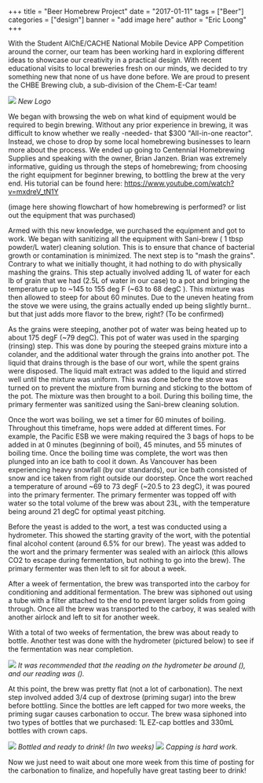 +++
title = "Beer Homebrew Project"
date = "2017-01-11"
tags = ["Beer"]
categories = ["design"]
banner = "add image here"
author = "Eric Loong"
+++

With the Student AIChE/CACHE National Mobile Device APP Competition around the corner, our team has been working hard in exploring different ideas to showcase our creativity in a practical design.  With recent educational visits to local breweries fresh on our minds, we decided to try something new that none of us have done before. We are proud to present the CHBE Brewing club, a sub-division of the Chem-E-Car team!

<img src=" Molson's Banner here/ Or new logo ">
<i>New Logo</i>

We began with browsing the web on what kind of equipment would be required to begin brewing. Without any prior experience in brewing, it was difficult to know whether we really -needed- that $300 "All-in-one reactor". Instead, we chose to drop by some local homebrewing businesses to learn more about the process. We ended up going to Centennial Homebrewing Supplies and speaking with the owner, Brian Janzen. Brian was extremely informative, guiding us through the steps of homebrewing; from choosing the right equipment for beginner brewing, to bottling the brew at the very end. His tutorial can be found here: https://www.youtube.com/watch?v=mxdreV_tN1Y

(image here showing flowchart of how homebrewing is performed? or list out the equipment that was purchased)

Armed with this new knowledge, we purchased the equipment and got to work. We began with sanitizing all the equipment with Sani-brew ( 1 tbsp powder/L water) cleaning solution. This is to ensure that chance of bacterial growth or contamination is minimized. The next step is to "mash the grains". Contrary to what we initially thought, it had nothing to do with physically mashing the grains. This step actually involved adding 1L of water for each lb of grain that we had (2.5L of water in our case) to a pot and bringing the temperature up to ~145 to 155 deg F (~63 to 68 degC ). This mixture was then allowed to steep for about 60 minutes. Due to the uneven heating from the stove we were using, the grains actually ended up being slightly burnt.. but that just adds more flavor to the brew, right? (To be confirmed)

As the grains were steeping, another pot of water was being heated up to about 175 degF (~79 degC). This pot of water was used in the sparging (rinsing) step. This was done by pouring the steeped grains mixture into a colander, and the additional water through the grains into another pot. The liquid that drains through is the base of our wort, while the spent grains were disposed. The liquid malt extract was added to the liquid and stirred well until the mixture was uniform. This was done before the stove was turned on to prevent the mixture from burning and sticking to the bottom of the pot. The mixture was then brought to a boil. During this boiling time, the primary fermenter was sanitized using the Sani-brew cleaning solution.

Once the wort was boiling, we set a timer for 60 minutes of boiling. Throughout this timeframe, hops were added at different times. For example, the Pacific ESB we were making required the 3 bags of hops to be added in at 0 minutes (beginning of boil), 45 minutes, and 55 minutes of boiling time. Once the boiling time was complete, the wort was then plunged into an ice bath to cool it down. As Vancouver has been experiencing heavy snowfall (by our standards), our ice bath consisted of snow and ice taken from right outside our doorstep. Once the wort reached a temperature of around ~69 to 73 degF (~20.5 to 23 degC), it was poured into the primary fermenter. The primary fermenter was topped off with water so the total volume of the brew was about 23L, with the temperature being around 21 degC for optimal yeast pitching.

Before the yeast is added to the wort, a test was conducted using a hydrometer. This showed the starting gravity of the wort, with the potential final alcohol content (around 6.5% for our brew). The yeast was added to the wort and the primary fermenter was sealed with an airlock (this allows CO2 to escape during fermentation, but nothing to go into the brew). The primary fermenter was then left to sit for about a week.

After a week of fermentation, the brew was transported into the carboy for conditioning and additional fermentation. The brew was siphoned out using a tube with a filter attached to the end to prevent larger solids from going through. Once all the brew was transported to the carboy, it was sealed with another airlock and left to sit for another week.

With a total of two weeks of fermentation, the brew was about ready to bottle. Another test was done with the hydrometer (pictured below) to see if the fermentation was near completion. 

<img src=" hydrometer final reading ">
<i>It was recommended that the reading on the hydrometer be around (), and our reading was ().</i>

At this point, the brew was pretty flat (not a lot of carbonation). The next step involved added 3/4 cup of dextrose (priming sugar) into the brew before bottling. Since the bottles are left capped for two more weeks, the priming sugar causes carbonation to occur. The brew wasa siphoned into two types of bottles that we purchased: 1L EZ-cap bottles and 330mL bottles with crown caps.

<img src=" bottles ">
<i>Bottled and ready to drink! (In two weeks)</i>

<img src=" capper ">
<i>Capping is hard work.</i>


Now we just need to wait about one more week from this time of posting for the carbonation to finalize, and hopefully have great tasting beer to drink!
